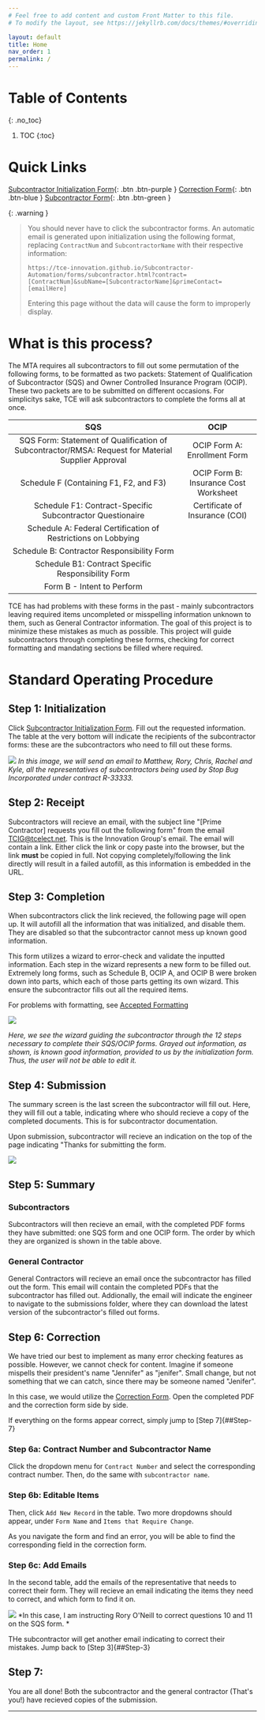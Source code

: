 ```yaml
---
# Feel free to add content and custom Front Matter to this file.
# To modify the layout, see https://jekyllrb.com/docs/themes/#overriding-theme-defaults

layout: default
title: Home
nav_order: 1
permalink: /
---
```



# Table of Contents 
{: .no_toc}

1. TOC
{:toc}

# Quick Links

[Subcontractor Initialization Form](https://tce-innovation.github.io/Subcontractor-Automation/initialization.html){: .btn .btn-purple }
[Correction Form](https://tce-innovation.github.io/Subcontractor-Automation/correction.html){: .btn .btn-blue }
[Subcontractor Form](https://tce-innovation.github.io/Subcontractor-Automation/){: .btn .btn-green }

{: .warning }
> You should never have to click the subcontractor forms. An automatic email is generated upon initialization using the following format, replacing ```ContractNum``` and ```SubcontractorName``` with their respective information:
> ```
> https://tce-innovation.github.io/Subcontractor-Automation/forms/subcontractor.html?contract=[ContractNum]&subName=[SubcontractorName]&primeContact=[emailHere]
> ```
> Entering this page without the data will cause the form to improperly display.


# What is this process?

The MTA requires all subcontractors to fill out some permutation of the following forms, to be formatted as two packets: Statement of Qualification of Subcontractor (SQS) and Owner Controlled Insurance Program (OCIP). These two packets are to be submitted on different occasions. For simplicitys sake, TCE will ask subcontractors to complete the forms all at once.

|SQS|OCIP|
|:-:|:-:|
|SQS Form: Statement of Qualification of Subcontractor/RMSA: Request for Material Supplier Approval|OCIP Form A: Enrollment Form|
|Schedule F (Containing F1, F2, and F3)|OCIP Form B: Insurance Cost Worksheet|
|Schedule F1: Contract-Specific Subcontractor Questionaire| Certificate of Insurance (COI)|
|Schedule A: Federal Certification of Restrictions on Lobbying|
|Schedule B: Contractor Responsibility Form|
|Schedule B1: Contract Specific Responsibility Form|
|Form B - Intent to Perform|

TCE has had problems with these forms in the past - mainly subcontractors leaving required items uncompleted or misspelling information unknown to them, such as General Contractor information. The goal of this project is to minimize these mistakes as much as possible. This project will guide subcontractors through completing these forms, checking for correct formatting and mandating sections be filled where required. 

# Standard Operating Procedure

## Step 1: Initialization

Click [Subcontractor Initialization Form]. Fill out the requested information. The table at the very bottom will indicate the recipients of the subcontractor forms: these are the subcontractors who need to fill out these forms.

![](/assets/images//initForm.png)
*In this image, we will send an email to Matthew, Rory, Chris, Rachel and Kyle, all the representatives of subcontractors being used by Stop Bug Incorporated under contract R-33333.*

## Step 2: Receipt

Subcontractors will recieve an email, with the subject line "[Prime Contractor] requests you fill out the following form" from the email <u>TCIG@tcelect.net</u>. This is the Innovation Group's email. The email will contain a link. Either click the link or copy paste into the browser, but the link **must** be copied in full. Not copying completely/following the link directly will result in a failed autofill, as this information is embedded in the URL.

## Step 3: Completion

When subcontractors click the link recieved, the following page will open up. It will autofill all the information that was initialized, and disable them. They are disabled so that the subcontractor cannot mess up known good information.

This form utilizes a wizard to error-check and validate the inputted information. Each step in the wizard represents a new form to be filled out. Extremely long forms, such as Schedule B, OCIP A, and OCIP B were broken down into parts, which each of those parts getting its own wizard. This ensure the subcontractor fills out all the required items.

For problems with formatting, see [Accepted Formatting](https://tce-innovation.github.io/Subcontractor-Automation/docs/formatting/)

![](/assets/images/subcontractorForm.png)

*Here, we see the wizard guiding the subcontractor through the 12 steps necessary to complete their SQS/OCIP forms. Grayed out information, as shown, is known good information, provided to us by the initialization form. Thus, the user will not be able to edit it.*

## Step 4: Submission

The summary screen is the last screen the subcontractor will fill out. Here, they will fill out a table, indicating where who should recieve a copy of the completed documents. This is for subcontractor documentation.

Upon submission, subcontractor will recieve an indication on the top of the page indicating "Thanks for submitting the form.

![](assets/images/thanksForSubmitting.png)

## Step 5: Summary

### Subcontractors
Subcontractors will then recieve an email, with the completed PDF forms they have submitted: one SQS form and one OCIP form. The order by which they are organized is shown in the table above.

### General Contractor

General Contractors will recieve an email once the subcontractor has filled out the form.
This email will contain the completed PDFs that the subcontractor has filled out. Addionally, the email will indicate the engineer to navigate to the submissions folder, where they can download the latest version of the subcontractor's filled out forms.

## Step 6: Correction

We have tried our best to implement as many error checking features as possible. However, we cannot check for content. Imagine if someone mispells their president's name "Jennifer" as "jenifer". Small change, but not something that we can catch, since there may be someone named "Jenifer".

In this case, we would utilize the [Correction Form]. Open the completed PDF and the correction form side by side. 

If everything on the forms appear correct, simply jump to [Step 7]{##Step-7}

### Step 6a: Contract Number and Subcontractor Name

Click the dropdown menu for ```Contract Number``` and select the corresponding contract number. Then, do the same with ```subcontractor name```.

### Step 6b: Editable Items

Then, click ```Add New Record``` in the table. Two more dropdowns should appear, under ```Form Name``` and ```Items that Require Change```. 

As you navigate the form and find an error, you will be able to find the corresponding field in the correction form. 

### Step 6c: Add Emails

In the second table, add the emails of the representative that needs to correct their form. They will recieve an email indicating the items they need to correct, and which form to find it on.

![](/assets/images//correctionFormsProcess.png)
*In this case, I am instructing Rory O'Neill to correct questions 10 and 11 on the SQS form. *

THe subcontractor will get another email indicating to correct their mistakes. Jump back to [Step 3]{##Step-3}

## Step 7: 

You are all done! Both the subcontractor and the general contractor (That's you!) have recieved copies of the submission.



----

[Subcontractor Initialization Form]: forms/initialization.html

[Subcontractor Form]: forms/subcontractorForm.html

[Correction Form]: forms/correction.html